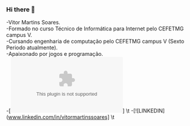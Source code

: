 ### Hi there 👋
-Vitor Martins Soares. <br>
-Formado no curso Técnico de Informática para Internet pelo CEFETMG campus V. <br>
-Cursando engenharia de computação pelo CEFETMG campus V (Sexto Periodo atualmente). <br>
-Apaixonado por jogos e programação. <br>
-[![EMAIL](vitor231408@gmail.com)] \t
-[![LINKEDIN](www.linkedin.com/in/vitormartinssoares] \t


<!--
**VitorMartinsSoares/VitorMartinsSoares** is a ✨ _special_ ✨ repository because its `README.md` (this file) appears on your GitHub profile.

Here are some ideas to get you started:

- 🔭 I’m currently working on ...
- 🌱 I’m currently learning ...
- 👯 I’m looking to collaborate on ...
- 🤔 I’m looking for help with ...
- 💬 Ask me about ...
- 📫 How to reach me: ...
- 😄 Pronouns: ...
- ⚡ Fun fact: ...
-->
